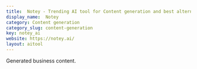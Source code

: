 ```yaml
---
title:  Notey - Trending AI tool for Content generation and best alternatives
display_name:  Notey
category: Content generation
category_slug: content-generation
key: notey_ai
website: https://notey.ai/
layout: aitool
---
```


Generated business content.
